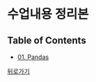 # 수업내용 정리본
## Table of Contents
- [01. Pandas](https://wind-kyle.github.io/ai-course-fundamentals/docs/01.%20Pandas)

[뒤로가기](https://wind-kyle.github.io/ai-course-fundamentals/)
